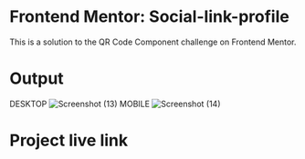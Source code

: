 # Frontend Mentor: Social-link-profile
This is a solution to the QR Code Component challenge on Frontend Mentor.
# Output
DESKTOP
![Screenshot (13)](https://github.com/Syyednaila535/Social-link-profile/assets/130342468/2e72bc5f-230c-41b7-9517-1a7c0f0be780)
MOBILE
![Screenshot (14)](https://github.com/Syyednaila535/Social-link-profile/assets/130342468/f071fbfc-5601-473f-84e3-c99e6a7c0f2f)
# Project live link
